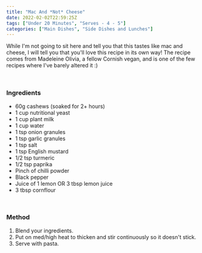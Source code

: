 ```yaml
---
title: "Mac And *Not* Cheese"
date: 2022-02-02T22:59:25Z
tags: ["Under 20 Minutes", "Serves - 4 - 5"]
categories: ["Main Dishes", "Side Dishes and Lunches"]
---
```

While I'm not going to sit here and tell you that this tastes like mac and cheese, I will tell you that you'll love this recipe in its own way! The recipe comes from Madeleine Olivia, a fellow Cornish vegan, and is one of the few recipes where I've barely altered it :)
&nbsp;

&nbsp;
### Ingredients
* 60g cashews (soaked for 2+ hours)
* 1 cup nutritional yeast
* 1 cup plant milk
* 1 cup water
* 1 tsp onion granules
* 1 tsp garlic granules
* 1 tsp salt
* 1 tsp English mustard
* 1/2 tsp turmeric
* 1/2 tsp paprika
* Pinch of chilli powder
* Black pepper
* Juice of 1 lemon OR 3 tbsp lemon juice
* 3 tbsp cornflour
&nbsp;

&nbsp;
### Method
1. Blend your ingredients.
2. Put on med/high heat to thicken and stir continuously so it doesn't stick.
3. Serve with pasta.


